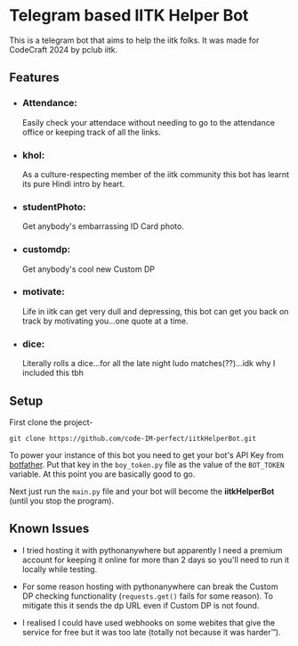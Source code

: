 # Telegram based IITK Helper Bot

This is a telegram bot that aims to help the iitk folks. It was made for CodeCraft 2024 by pclub iitk.

## Features
- ### **Attendance:**
	Easily check your attendace without needing to go to the attendance office or keeping track of all the links.
- ### **khol:** 
	As a culture-respecting member of the iitk community this bot has learnt its pure Hindi intro by heart.
- ### **studentPhoto:**
	Get anybody's embarrassing ID Card photo.
- ### **customdp:**
	Get anybody's cool new Custom DP
- ### **motivate:**
	Life in iitk can get very dull and depressing, this bot can get you back on track by motivating you...one quote at a time.
- ### **dice:**
	Literally rolls a dice...for all the late night ludo matches(??)...idk why I included this tbh

## Setup
First clone the project-
```
git clone https://github.com/code-IM-perfect/iitkHelperBot.git
```

To power your instance of this bot you need to get your bot's API Key from [botfather](https://t.me/botfather). Put that key in the `boy_token.py` file as the value of the `BOT_TOKEN` variable. At this point you are basically good to go.

Next just run the `main.py` file and your bot will become the **iitkHelperBot** (until you stop the program).


## Known Issues
- I tried hosting it with pythonanywhere but apparently I need a premium account for keeping it online for more than 2 days so you'll need to run it locally while testing.

- For some reason hosting with pythonanywhere can break the Custom DP checking functionality (`requests.get()` fails for some reason). To mitigate this it sends the dp URL even if Custom DP is not found.

- I realised I could have used webhooks on some webites that give the service for free but it was too late (totally not because it was harder™).